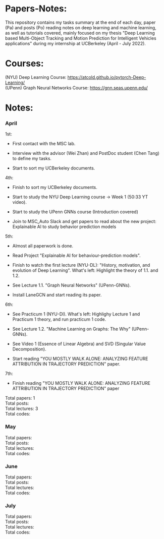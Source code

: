# Papers-Notes:

This repository contains my tasks summary at the end of each day, paper (Pa) and posts (Po) reading notes on deep learning and machine learning, as well as tutorials covered, mainly focused on my thesis "Deep Learning based Multi-Object Tracking and Motion Prediction for Intelligent Vehicles applications" during my internship at UCBerkeley (April - July 2022).

# Courses:

(NYU) Deep Learning Course: https://atcold.github.io/pytorch-Deep-Learning/ \
(UPenn) Graph Neural Networks Course: https://gnn.seas.upenn.edu/

# Notes: 

### April 
1st: 
<ul>
<li><p> First contact with the MSC lab. 
<li><p> Interview with the advisor (Wei Zhan) and PostDoc student (Chen Tang) to define my tasks. 
<li><p> Start to sort my UCBerkeley documents.
</ul>
4th: 
<ul>
<li><p> Finish to sort my UCBerkeley documents.  
<li><p> Start to study the NYU Deep Learning course -> Week 1 (50:33 YT video).
<li><p> Start to study the UPenn GNNs course (Introduction covered)   
<li><p> Join to MSC_Auto Slack and get papers to read about the new project: Explainable AI to study behavior prediction models 
</ul>
5th: 
<ul>
<li><p> Almost all paperwork is done.
<li><p> Read Project "Explainable AI for behaviour-prediction models".
<li><p> Finish to watch the first lecture (NYU-DL): "History, motivation, and evolution of Deep Learning". What's left: Highlight the theory of 1.1. and 1.2.
<li><p> See Lecture 1.1. "Graph Neural Networks" (UPenn-GNNs).
<li><p> Install LaneGCN and start reading its paper.
</ul>
6th: 
<ul>
<li><p> See Practicum 1 (NYU-Dl). What's left: Highlighy Lecture 1 and Practicum 1 theory, and run practicum 1 code.
<li><p> See Lecture 1.2. "Machine Learning on Graphs: The Why" (UPenn-GNNs).
<li><p> See Video 1 (Essence of Linear Algebra) and SVD (Singular Value Decomposition).
<li><p> Start reading "YOU MOSTLY WALK ALONE: ANALYZING FEATURE ATTRIBUTION IN TRAJECTORY PREDICTION" paper.
</ul>
7th: 
<ul>
<li><p> Finish reading "YOU MOSTLY WALK ALONE: ANALYZING FEATURE ATTRIBUTION IN TRAJECTORY PREDICTION" paper
</ul>
  
Total papers: 1 \
Total posts: \
Total lectures: 3 \
Total codes:

### May 
Total papers: \
Total posts: \
Total lectures: \
Total codes:

### June 
Total papers: \
Total posts: \
Total lectures: \
Total codes:

### July 
Total papers: \
Total posts: \
Total lectures: \
Total codes:
